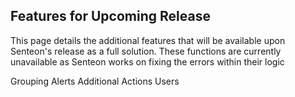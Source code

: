 ## Features for Upcoming Release

This page details the additional features that will be available upon Senteon's release as a full solution. These functions are currently unavailable as Senteon works on fixing the errors within their logic

Grouping
Alerts
Additional Actions
Users
